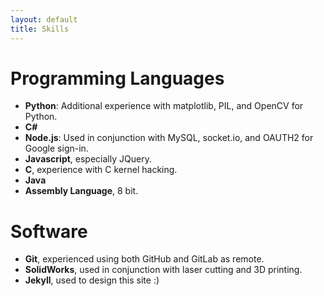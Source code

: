```yaml
---
layout: default
title: Skills
---
```


<div class = "row">
  <div class = "col-sm-6">
  <h1>Programming Languages</h1>
    <ul>
      <li><strong>Python</strong>: Additional experience with matplotlib, PIL, and OpenCV for Python.</li>
      <li><strong>C#</strong></li>
      <li><strong>Node.js</strong>: Used in conjunction with MySQL, socket.io, and OAUTH2 for Google sign-in.</li>
      <li><strong>Javascript</strong>, especially JQuery.</li>
      <li><strong>C</strong>, experience with C kernel hacking.</li>
      <li><strong>Java</strong></li>
      <li><strong>Assembly Language</strong>, 8 bit.</li>
    </ul>
  </div>

  <div class = "col-sm-6">
  <h1>Software</h1>
    <ul>
      <li><strong>Git</strong>, experienced using both GitHub and GitLab as remote.</li>
      <li><strong>SolidWorks</strong>, used in conjunction with laser cutting and 3D printing.</li>
      <li><strong>Jekyll</strong>, used to design this site :)</li>
    </ul>
  </div>
</div>
